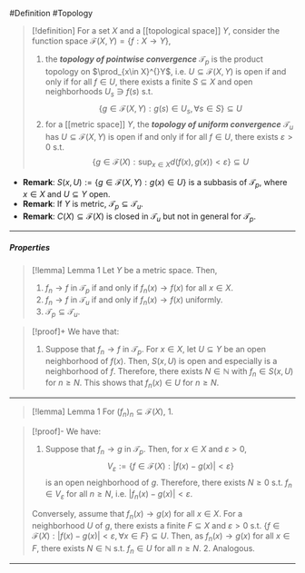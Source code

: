 #Definition #Topology 

> [!definition]
> For a set $X$ and a [[topological space]] $Y$, consider the function space $\mathcal{F}(X,Y)=\{ f:X\to Y \}$,
> 1. the ***topology of pointwise convergence*** $\mathcal{T}_{p}$ is the product topology on $\prod_{x\in X}^{}Y$, i.e. $U\subseteq \mathcal{F}(X,Y)$ is open if and only if for all $f\in U$, there exists a finite $S\subseteq X$ and open neighborhoods $U_{s}\ni f(s)$ s.t. $$\{ g\in \mathcal{F}(X,Y):g(s)\in U_{s},\forall s\in S \}\subseteq U$$
> 2. for a [[metric space]] $Y$, the ***topology of uniform convergence*** $\mathcal{T}_{u}$ has $U\subseteq \mathcal{F}(X,Y)$ is open if and only if for all $f\in U$, there exists $\varepsilon >0$ s.t. $$\{ g\in \mathcal{F}(X):\sup_{x\in X}d(f(x),g(x)) <\varepsilon \}\subseteq U$$
- **Remark**: $S(x,U):=\{ g\in \mathcal{F}(X,Y):g(x)\in U \}$ is a subbasis of  $\mathcal{T}_{p}$, where $x\in X$ and $U\subseteq Y$ open.
- **Remark**: If $Y$ is metric, $\mathcal{T}_{p}\subseteq \mathcal{T}_{u}$.
- **Remark**: $C(X)\subseteq \mathcal{F}(X)$  is closed in $\mathcal{T}_{u}$ but not in general for $\mathcal{T}_{p}$.
---
##### Properties
> [!lemma] Lemma 1
> Let $Y$ be a metric space. Then, 
> 1. $f_{n}\to f$ in $\mathcal{T}_{p}$ if and only if $f_{n}(x)\to f(x)$ for all $x\in X$.
> 2. $f_{n}\to f$ in $\mathcal{T}_{u}$ if and only if $f_{n}(x)\to f(x)$ uniformly.
> 3. $\mathcal{T}_{p}\subseteq \mathcal{T}_{u}$.

> [!proof]+
> We have that:
> 1. Suppose that $f_{n}\to f$ in $\mathcal{T}_{p}$. For $x\in X$, let $U\subseteq Y$ be an open neighborhood of $f(x)$. Then, $S(x,U)$ is open and especially is a neighborhood of $f$. Therefore, there exists $N\in \mathbb{N}$ with $f_{n}\in S(x,U)$ for $n\geq N$. This shows that $f_{n}(x)\in U$ for $n\geq N$. 
---
> [!lemma] Lemma 1
> For $(f_{n})_{n}\subseteq \mathcal{F}(X)$, 
> 1.

> [!proof]-
> We have:
> 1. Suppose that $f_{n}\to g$ in $\mathcal{T}_{p}$. Then, for $x\in X$ and $\varepsilon>0$, $$V_{\varepsilon}:=\{ f\in \mathcal{F}(X):\left| f(x)-g(x) \right| <\varepsilon \}$$is an open neighborhood of $g$. Therefore, there exists $N\geq 0$ s.t. $f_{n}\in V_{\varepsilon}$ for all $n\geq N$, i.e. $\left| f_{n}(x)-g(x) \right|<\varepsilon$. 
> 	
> 	Conversely, assume that $f_{n}(x)\to g(x)$ for all $x\in X$. For a neighborhood $U$ of $g$, there exists a finite $F\subseteq X$ and $\varepsilon>0$ s.t.  $\{ f\in \mathcal{F}(X):\left| f(x)-g(x) \right|<\varepsilon,\forall x\in F \}\subseteq U$. Then, as $f_{n}(x)\to g(x)$ for all $x\in F$, there exists $N\in \mathbb{N}$ s.t. $f_{n}\in U$ for all $n\geq N$.
> 2. Analogous.
---